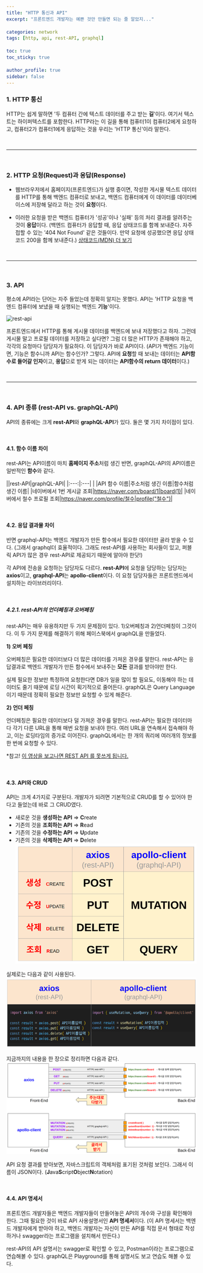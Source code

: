 ```yaml
---
title: "HTTP 통신과 API"
excerpt: "프론트엔드 개발자는 예쁜 것만 만들면 되는 줄 알았지..."

categories: network
tags: [http, api, rest-API, graphql]

toc: true
toc_sticky: true

author_profile: true
sidebar: false
---
```


### 1. HTTP 통신

HTTP는 쉽게 말하면 '두 컴퓨터 간에 텍스트 데이터를 주고 받는 **길**'이다. 여기서 텍스트는 하이퍼텍스트를 포함한다. HTTP라는 이 길을 통해 컴퓨터1이 컴퓨터2에게 요청하고, 컴퓨터2가 컴퓨터1에게 응답하는 것을 우리는 'HTTP 통신'이라 말한다.

<br>

---

<br>

### 2. HTTP 요청(Request)과 응답(Response)

- 웹브라우저에서 홈페이지(프론트엔드)가 실행 중이면, 작성한 게시물 텍스트 데이터를 HTTP를 통해 백엔드 컴퓨터로 보내고, 백엔드 컴퓨터에게 이 데이터를 데이터베이스에 저장해 달라고 하는 것이 **요청**이다.

- 이러한 요청을 받은 백엔드 컴퓨터가 '성공'이나 '실패' 등의 처리 결과를 알려주는 것이 **응답**이다.
  (백엔드 컴퓨터가 응답할 때, 응답 상태코드를 함께 보내준다. 자주 접할 수 있는 '404 Not Found' 같은 것들이다. 만약 요청에 성공했으면 응답 상태코드 200을 함께 보내준다.)
  [상태코드(MDN) 더 보기](https://developer.mozilla.org/ko/docs/Web/HTTP/Status)

<br>

---

<br>

### 3. API

평소에 API라는 단어는 자주 들었는데 정확히 알지는 못했다. API는 'HTTP 요청을 백엔드 컴퓨터에 보냈을 때 실행되는 백엔드 **기능**'이다.

![rest-api](https://medium.com/analytics-vidhya/building-an-api-to-fetch-memes-using-python-and-flask-f0991a949be0)

프론트엔드에서 HTTP를 통해 게시물 데이터를 백엔드에 보내 저장했다고 하자. 그런데 게시물 말고 프로필 데이터를 저장하고 싶다면? 그럼 더 많은 HTTP가 존재해야 하고, 각각의 요청마다 담당자가 필요하다. 이 담당자가 바로 API이다.
(API가 백엔드 기능이면, 기능은 함수니까 API는 함수인가? 그렇다. API에 **요청**할 때 보내는 데이터는 **API함수로 들어갈 인자**이고, **응답**으로 받게 되는 데이터는 **API함수의 return 데이터**이다.)

<br>

---

<br>

### 4. API 종류 (rest-API vs. graphQL-API)

API의 종류에는 크게 **rest-API**와 **graphQL-API**가 있다. 둘은 몇 가지 차이점이 있다.

<br>

#### 4.1. 함수 이름 차이

rest-API는 API이름이 마치 **홈페이지 주소**처럼 생긴 반면, graphQL-API의 API이름은 일반적인 **함수**와 같다.

||rest-API|graphQL-API|
|:---:|:---| |
|API 함수 이름|주소처럼 생긴 이름|함수처럼 생긴 이름|
|네이버에서 1번 게시글 조회|https://naver.com/board/1|board(1)|
|네이버에서 철수 프로필 조회|https://naver.com/profile/철수|profile("철수")|

<br>

#### 4.2. 응답 결과물 차이

반면 graphql-API는 백엔드 개발자가 만든 함수에서 필요한 데이터만 골라 받을 수 있다. (그래서 graphql더 효율적이다. 그래도 rest-API를 사용하는 회사들이 있고, 퍼블릭 API가 많은 경우 rest-API로 제공되기 때문에 알아야 한닷!)

각 API에 전송을 요청하는 담당자도 다르다. **rest-API**에 요청을 담당하는 담당자는 **axios**이고, **graphql-API**는 **apollo-client**이다. 이 요청 담당자들은 프론트엔드에서 설치하는 라이브러리이다.

<br>

##### 4.2.1. rest-API의 언더페칭과 오버페칭

rest-API는 매우 유용하지만 두 가지 문제점이 있다. 1)오버페칭과 2)언더페칭이 그것이다. 이 두 가지 문제를 해결하기 위해 페이스북에서 graphQL을 만들었다.

**1) 오버 페칭**

오버페칭은 필요한 데이터보다 더 많은 데이터를 가져온 경우를 말한다. rest-API는 응답결과로 백엔드 개발자가 만든 함수에서 보내주는 **모든** 결과를 받아야만 한다.

실제 필요한 정보만 특정하여 요청한다면 DB가 일을 많이 할 필요도, 이동해야 하는 데이터도 줄기 때문에 로딩 시간이 획기적으로 줄어든다. graphQL은 Query Language이기 때문데 정확히 필요한 정보만 요청할 수 있게 해준다.

**2) 언더 페칭**

언더페칭은 필요한 데이터보다 덜 가져온 경우를 말한다. rest-API는 필요한 데이터마다 각기 다른 URL을 통해 매번 요청을 보내야 한다. 여러 URL을 연속해서 접속해야 하고, 이는 로딩타임의 증가로 이어진다. graphQL에서는 한 개의 쿼리에 여러개의 정보를 한 번에 요청할 수 있다.

\*참고! [이 영상을 보고나면 REST API 를 못쓰게 됩니다.](https://www.youtube.com/watch?v=N-81mS2vldI)

<br>

#### 4.3. API와 CRUD

API는 크게 4가지로 구분된다. 개발자가 되려면 기본적으로 CRUD를 할 수 있어야 한다고 들었는데 바로 그 CRUD였다.

- 새로운 것을 **생성하는 API** => **C**reate
- 기존의 것을 **조회하는 API** => **R**ead
- 기존의 것을 **수정하는 API** => **U**pdate
- 기존의 것을 **삭제하는 API** => **D**elete
  ![crud](/assets/images/api/crud.png)

실제로는 다음과 같이 사용된다.
![crud_usage](/assets/images/api/crud_usage.png)

지금까지의 내용을 한 장으로 정리하면 다음과 같다.
![api_summary](/assets/images/api/api_summary.png)

API 요청 결과를 받아보면, 자바스크립트의 객체처럼 표기된 것처럼 보인다. 그래서 이름이 JSON이다. (**J**ava**S**cript**O**bject**N**otation)

<br>

#### 4.4. API 명세서

프론트엔드 개발자들은 백엔드 개발자들이 만들어놓은 API의 개수와 구성을 확인해야 한다. 그때 필요한 것이 바로 API 사용설명서인 **API 명세서**이다. (이 API 명세서는 백엔드 개발자에게 받아야 하고, 백엔드 개발자는 자신이 만든 API를 직접 문서 형태로 작성하거나 swagger라는 프로그램을 설치해서 만든다.)

rest-API의 API 설명서는 swagger로 확인할 수 있고, Postman이라는 프로그램으로 연습해볼 수 있다.
graphQL은 Playground를 통해 설명서도 보고 연습도 해볼 수 있다.
